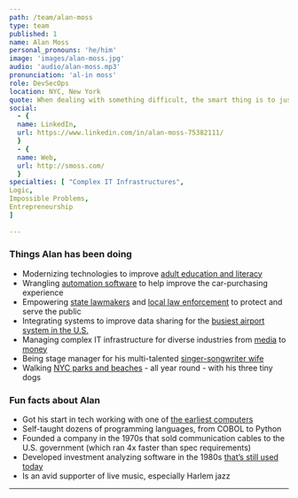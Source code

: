 ```yaml
---
path: /team/alan-moss
type: team
published: 1
name: Alan Moss
personal_pronouns: 'he/him'
image: 'images/alan-moss.jpg'
audio: 'audio/alan-moss.mp3'
pronunciation: 'al-in moss'
role: DevSecOps
location: NYC, New York
quote: When dealing with something difficult, the smart thing is to just dive right in and learn all about it.
social: 
  - {
  name: LinkedIn,
  url: https://www.linkedin.com/in/alan-moss-75382111/
  }
  - {
  name: Web,
  url: http://smoss.com/
  }
specialties: [ "Complex IT Infrastructures",
Logic,
Impossible Problems,
Entrepreneurship
]
  
---
```


### Things Alan has been doing
* Modernizing technologies to improve [adult education and literacy](https://www2.ed.gov/about/offices/list/ovae/pi/AdultEd/index.html)
* Wrangling [automation software](https://www.bmc.com/it-solutions/brands/bladelogic.html) to help improve the car-purchasing experience
* Empowering [state lawmakers](https://www.house.mi.gov/) and [local law enforcement](https://www1.nyc.gov/site/nypd/index.page) to protect and serve the public
* Integrating systems to improve data sharing for the [busiest airport system in the U.S.](https://en.wikipedia.org/wiki/Aviation_in_the_New_York_metropolitan_area)
* Managing complex IT infrastructure for diverse industries from [media](https://www.condenast.com/about) to [money](https://www.nyse.com/index)
* Being stage manager for his multi-talented [singer-songwriter wife](http://aliciamartinezmoss.com/)
* Walking [NYC parks and beaches](https://www.timeout.com/newyork/attractions/best-nyc-parks) - all year round - with his three tiny dogs

### Fun facts about Alan
* Got his start in tech working with one of [the earliest computers](https://en.wikipedia.org/wiki/IBM_1130)
* Self-taught dozens of programming languages, from COBOL to Python
* Founded a company in the 1970s that sold communication cables to the U.S. government (which ran 4x faster than spec requirements)
* Developed investment analyzing software in the 1980s [that’s still used today](https://www.valuelinepro.com/investment-analyzer)
* Is an avid supporter of live music, especially Harlem jazz

-----------------------------------
